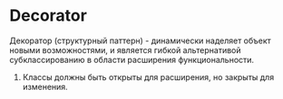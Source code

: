 # Decorator

Декоратор (структурный паттерн) - динамически наделяет объект новыми возможностями, и является гибкой альтернативой субклассированию в области расширения функциональности.

1) Классы должны быть открыты для расширения, но закрыты для изменения.
